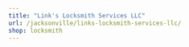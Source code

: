 ```yaml
---
title: "Link's Locksmith Services LLC"
url: /jacksonville/links-locksmith-services-llc/
shop: locksmith
---
```

